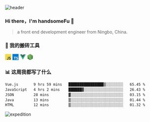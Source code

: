 ![header](https://raw.githubusercontent.com/fzq1998/fzq1998/master/header.png)

### Hi there，I'm handsomeFu 👋

> a front end development engineer from Ningbo, China.

### 🔧 我的搬砖工具
<code><img height="20" src="https://raw.githubusercontent.com/github/explore/80688e429a7d4ef2fca1e82350fe8e3517d3494d/topics/javascript/javascript.png" alt="javascript"></code>
<code><img height="20" src="https://raw.githubusercontent.com/github/explore/80688e429a7d4ef2fca1e82350fe8e3517d3494d/topics/typescript/typescript.png" alt="typescript"></code>
<code><img height="20" src="https://raw.githubusercontent.com/github/explore/80688e429a7d4ef2fca1e82350fe8e3517d3494d/topics/vue/vue.png" alt="vue"></code>
<code><img height="20" src="https://raw.githubusercontent.com/github/explore/80688e429a7d4ef2fca1e82350fe8e3517d3494d/topics/nodejs/nodejs.png" alt="nodejs"></code>



### 📊 这周我都写了什么
<!--START_SECTION:waka-->

```txt
Vue.js       9 hrs 59 mins   ████████████████▒░░░░░░░░   65.45 %
JavaScript   4 hrs 2 mins    ██████▓░░░░░░░░░░░░░░░░░░   26.43 %
JSON         28 mins         ▓░░░░░░░░░░░░░░░░░░░░░░░░   03.15 %
Java         13 mins         ▒░░░░░░░░░░░░░░░░░░░░░░░░   01.44 %
HTML         12 mins         ▒░░░░░░░░░░░░░░░░░░░░░░░░   01.32 %
```

<!--END_SECTION:waka-->


![expedition](https://raw.githubusercontent.com/fzq1998/fzq1998/master/expedition.gif)

